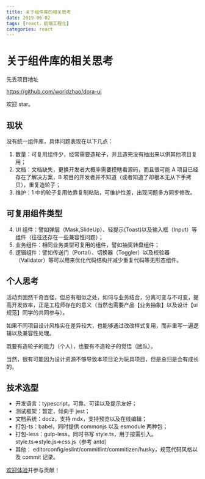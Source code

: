 ```yaml
---
title: 关于组件库的相关思考
date: 2019-06-02
tags: [react，前端工程化]
categories: react
---
```


# 关于组件库的相关思考

先丢项目地址

https://github.com/worldzhao/dora-ui

欢迎 star。

## 现状

没有统一组件库，具体问题表现在以下几点：

1. 数量：可复用组件少，经常需要造轮子，并且造完没有抽出来以供其他项目复用；
2. 文档：文档缺失，更换开发者大概率需要摸瞎看源码，而且很可能 A 项目已经存在了解决方案，B 项目的开发者并不知道（或者知道了却根本无从下手拷贝），重复造轮子；
3. 维护：1 中的轮子复用依靠复制粘贴，可维护性差，出现问题多方同步修改。

## 可复用组件类型

4. UI 组件：譬如弹层（Mask,SlideUp）、轻提示(Toast)以及输入框（Input）等组件（往往还存在一些兼容性问题）；
5. 业务组件：相同业务类型可复用的组件，譬如抽奖转盘组件；
6. 逻辑组件：譬如传送门（Portal）、切换器（Toggler）以及校验器（Validator）等可以用来优化代码结构并减少重复代码等无形态组件。

## 个人思考

活动页固然千奇百怪，但总有相似之处，如何与业务结合，分离可变与不可变，提高开发效率，正是工程师存在的意义（当然也需要产品【业务抽象】以及设计【ui 规范】同学的共同参与）。

如果不同项目设计风格实在差异较大，也能够通过改改样式复用，而非重写一遍逻辑以及兼容性处理。

既要有造轮子的能力（个人），也要有不造轮子的觉悟（团队）。

当然，很有可能因为设计资源不够导致本项目沦为玩具项目，但是总归是会有成长的。

## 技术选型

- 开发语言：typescript，可靠、可读以及提示友好；
- 测试框架：暂定，倾向于 jest；
- 文档系统：docz，支持 mdx，支持预览以及在线编辑；
- 打包-ts：babel，同时提供 commonjs 以及 esmodule 两种包；
- 打包-less：gulp-less，同时书写 style.ts，用于按需引入。style.ts=>style.js=>css.js（参考 antd）
- 其他： editorconfig/eslint/commitlint/commitizen/husky，规范代码风格以及 commit 记录。

[欢迎体验](https://dora-ui.netlify.com/)并参与贡献！
